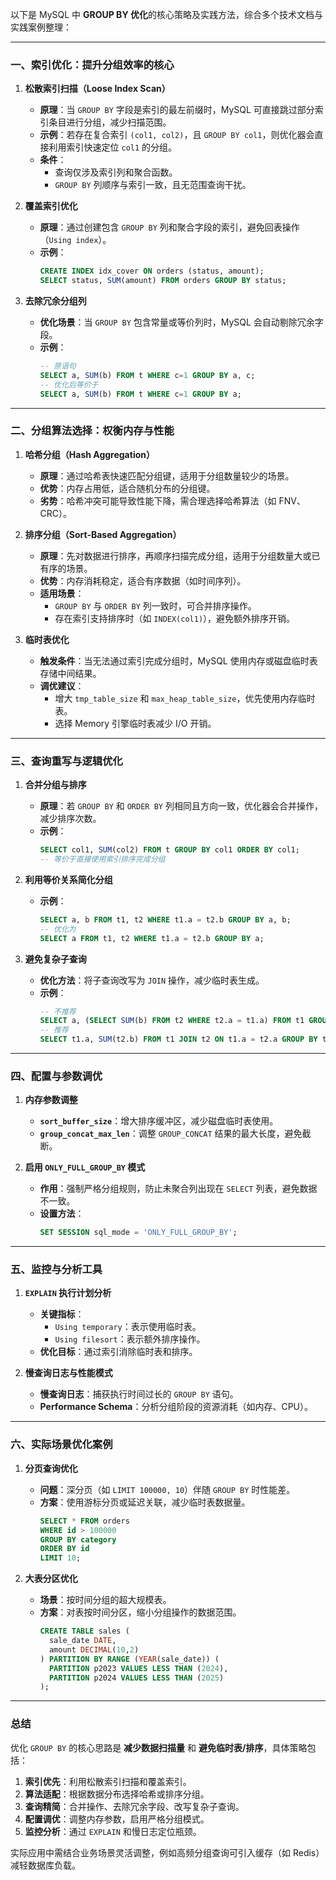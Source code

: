 以下是 MySQL 中 **GROUP BY 优化**的核心策略及实践方法，综合多个技术文档与实践案例整理：

---

### 一、**索引优化：提升分组效率的核心**
1. **松散索引扫描（Loose Index Scan）**
    - **原理**：当 `GROUP BY` 字段是索引的最左前缀时，MySQL 可直接跳过部分索引条目进行分组，减少扫描范围。
    - **示例**：若存在复合索引 `(col1, col2)`，且 `GROUP BY col1`，则优化器会直接利用索引快速定位 `col1` 的分组。
    - **条件**：
        - 查询仅涉及索引列和聚合函数。
        - `GROUP BY` 列顺序与索引一致，且无范围查询干扰。

2. **覆盖索引优化**
    - **原理**：通过创建包含 `GROUP BY` 列和聚合字段的索引，避免回表操作（`Using index`）。
    - **示例**：
      ```sql
      CREATE INDEX idx_cover ON orders (status, amount);
      SELECT status, SUM(amount) FROM orders GROUP BY status;
      ```

3. **去除冗余分组列**
    - **优化场景**：当 `GROUP BY` 包含常量或等价列时，MySQL 会自动剔除冗余字段。
    - **示例**：
      ```sql
      -- 原语句
      SELECT a, SUM(b) FROM t WHERE c=1 GROUP BY a, c;
      -- 优化后等价于
      SELECT a, SUM(b) FROM t WHERE c=1 GROUP BY a;
      ```

---

### 二、**分组算法选择：权衡内存与性能**
1. **哈希分组（Hash Aggregation）**
    - **原理**：通过哈希表快速匹配分组键，适用于分组数量较少的场景。
    - **优势**：内存占用低，适合随机分布的分组键。
    - **劣势**：哈希冲突可能导致性能下降，需合理选择哈希算法（如 FNV、CRC）。

2. **排序分组（Sort-Based Aggregation）**
    - **原理**：先对数据进行排序，再顺序扫描完成分组，适用于分组数量大或已有序的场景。
    - **优势**：内存消耗稳定，适合有序数据（如时间序列）。
    - **适用场景**：
        - `GROUP BY` 与 `ORDER BY` 列一致时，可合并排序操作。
        - 存在索引支持排序时（如 `INDEX(col1)`），避免额外排序开销。

3. **临时表优化**
    - **触发条件**：当无法通过索引完成分组时，MySQL 使用内存或磁盘临时表存储中间结果。
    - **调优建议**：
        - 增大 `tmp_table_size` 和 `max_heap_table_size`，优先使用内存临时表。
        - 选择 Memory 引擎临时表减少 I/O 开销。

---

### 三、**查询重写与逻辑优化**
1. **合并分组与排序**
    - **原理**：若 `GROUP BY` 和 `ORDER BY` 列相同且方向一致，优化器会合并操作，减少排序次数。
    - **示例**：
      ```sql
      SELECT col1, SUM(col2) FROM t GROUP BY col1 ORDER BY col1;
      -- 等价于直接使用索引排序完成分组
      ```

2. **利用等价关系简化分组**
    - **示例**：
      ```sql
      SELECT a, b FROM t1, t2 WHERE t1.a = t2.b GROUP BY a, b;
      -- 优化为
      SELECT a FROM t1, t2 WHERE t1.a = t2.b GROUP BY a;
      ```

3. **避免复杂子查询**
    - **优化方法**：将子查询改写为 `JOIN` 操作，减少临时表生成。
    - **示例**：
      ```sql
      -- 不推荐
      SELECT a, (SELECT SUM(b) FROM t2 WHERE t2.a = t1.a) FROM t1 GROUP BY a;
      -- 推荐
      SELECT t1.a, SUM(t2.b) FROM t1 JOIN t2 ON t1.a = t2.a GROUP BY t1.a;
      ```

---

### 四、**配置与参数调优**
1. **内存参数调整**
    - **`sort_buffer_size`**：增大排序缓冲区，减少磁盘临时表使用。
    - **`group_concat_max_len`**：调整 `GROUP_CONCAT` 结果的最大长度，避免截断。

2. **启用 `ONLY_FULL_GROUP_BY` 模式**
    - **作用**：强制严格分组规则，防止未聚合列出现在 `SELECT` 列表，避免数据不一致。
    - **设置方法**：
      ```sql
      SET SESSION sql_mode = 'ONLY_FULL_GROUP_BY';
      ```

---

### 五、**监控与分析工具**
1. **`EXPLAIN` 执行计划分析**
    - **关键指标**：
        - `Using temporary`：表示使用临时表。
        - `Using filesort`：表示额外排序操作。
    - **优化目标**：通过索引消除临时表和排序。

2. **慢查询日志与性能模式**
    - **慢查询日志**：捕获执行时间过长的 `GROUP BY` 语句。
    - **Performance Schema**：分析分组阶段的资源消耗（如内存、CPU）。

---

### 六、**实际场景优化案例**
1. **分页查询优化**
    - **问题**：深分页（如 `LIMIT 100000, 10`）伴随 `GROUP BY` 时性能差。
    - **方案**：使用游标分页或延迟关联，减少临时表数据量。
      ```sql
      SELECT * FROM orders 
      WHERE id > 100000 
      GROUP BY category 
      ORDER BY id 
      LIMIT 10;
      ```

2. **大表分区优化**
    - **场景**：按时间分组的超大规模表。
    - **方案**：对表按时间分区，缩小分组操作的数据范围。
      ```sql
      CREATE TABLE sales (
        sale_date DATE,
        amount DECIMAL(10,2)
      ) PARTITION BY RANGE (YEAR(sale_date)) (
        PARTITION p2023 VALUES LESS THAN (2024),
        PARTITION p2024 VALUES LESS THAN (2025)
      );
      ```

---

### 总结
优化 `GROUP BY` 的核心思路是 **减少数据扫描量** 和 **避免临时表/排序**，具体策略包括：
1. **索引优先**：利用松散索引扫描和覆盖索引。
2. **算法适配**：根据数据分布选择哈希或排序分组。
3. **查询精简**：合并操作、去除冗余字段、改写复杂子查询。
4. **配置调优**：调整内存参数，启用严格分组模式。
5. **监控分析**：通过 `EXPLAIN` 和慢日志定位瓶颈。

实际应用中需结合业务场景灵活调整，例如高频分组查询可引入缓存（如 Redis）减轻数据库负载。